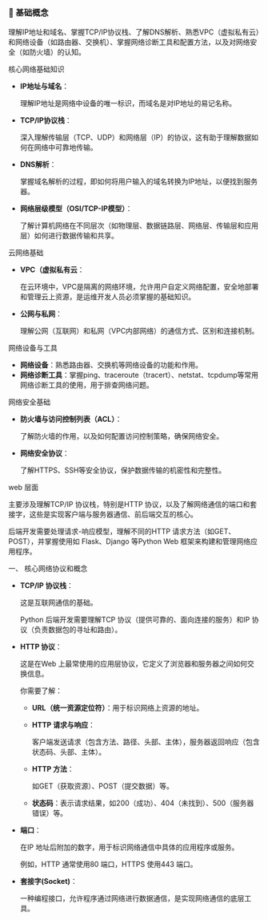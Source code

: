 #  

### 🍞 基础概念



理解IP地址和域名、掌握TCP/IP协议栈、了解DNS解析、熟悉VPC（虚拟私有云）和网络设备（如路由器、交换机）、掌握网络诊断工具和配置方法，以及对网络安全（如防火墙）的认知。



核心网络基础知识



- **IP地址与域名**：

  理解IP地址是网络中设备的唯一标识，而域名是对IP地址的易记名称。

- **TCP/IP协议栈**：

  深入理解传输层（TCP、UDP）和网络层（IP）的协议，这有助于理解数据如何在网络中可靠地传输。

- **DNS解析**：

  掌握域名解析的过程，即如何将用户输入的域名转换为IP地址，以便找到服务器。

- **网络层级模型（OSI/TCP-IP模型）**：

  了解计算机网络在不同层次（如物理层、数据链路层、网络层、传输层和应用层）如何进行数据传输和共享。

云网络基础

- **VPC（虚拟私有云**：

  在云环境中，VPC是隔离的网络环境，允许用户自定义网络配置，安全地部署和管理云上资源，是运维开发人员必须掌握的基础知识。

  

- **公网与私网**：

  理解公网（互联网）和私网（VPC内部网络）的通信方式、区别和连接机制。

  

网络设备与工具



- **网络设备**：熟悉路由器、交换机等网络设备的功能和作用。
- **网络诊断工具**：掌握ping、traceroute（tracert）、netstat、tcpdump等常用网络诊断工具的使用，用于排查网络问题。

网络安全基础



- **防火墙与访问控制列表（ACL）**：

  了解防火墙的作用，以及如何配置访问控制策略，确保网络安全。

- **网络安全协议**：

  了解HTTPS、SSH等安全协议，保护数据传输的机密性和完整性。





web 层面

主要涉及理解TCP/IP 协议栈，特别是HTTP 协议，以及了解网络通信的端口和套接字，这些是实现客户端与服务器通信、前后端交互的核心。

后端开发需要处理请求-响应模型，理解不同的HTTP 请求方法（如GET、POST），并掌握使用如 Flask、Django 等Python Web 框架来构建和管理网络应用程序。



一、 核心网络协议和概念

- **TCP/IP 协议栈**：

  这是互联网通信的基础。

  Python 后端开发需要理解TCP 协议（提供可靠的、面向连接的服务）和IP 协议（负责数据包的寻址和路由）。

  

- **HTTP 协议**：

  这是在Web 上最常使用的应用层协议，它定义了浏览器和服务器之间如何交换信息。

  你需要了解：

  

  - **URL（统一资源定位符）**：用于标识网络上资源的地址。

  - **HTTP 请求与响应**：

    客户端发送请求（包含方法、路径、头部、主体），服务器返回响应（包含状态码、头部、主体）。

  - **HTTP 方法**：

    如GET（获取资源）、POST（提交数据）等。

  - **状态码**：表示请求结果，如200（成功）、404（未找到）、500（服务器错误）等。



- **端口**：

  在IP 地址后附加的数字，用于标识网络通信中具体的应用程序或服务。

  例如，HTTP 通常使用80 端口，HTTPS 使用443 端口。

  

- **套接字(Socket)**：

  一种编程接口，允许程序通过网络进行数据通信，是实现网络通信的底层工具。

